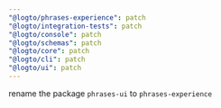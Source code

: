 ```yaml
---
"@logto/phrases-experience": patch
"@logto/integration-tests": patch
"@logto/console": patch
"@logto/schemas": patch
"@logto/core": patch
"@logto/cli": patch
"@logto/ui": patch
---
```


rename the package `phrases-ui` to `phrases-experience`
